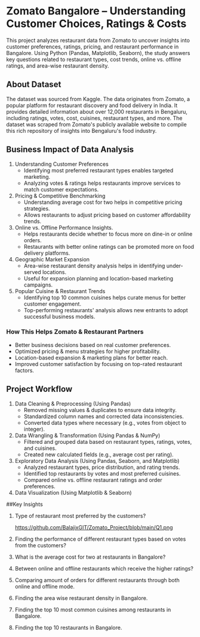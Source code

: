 # Zomato Bangalore – Understanding Customer Choices, Ratings & Costs
This project analyzes restaurant data from Zomato to uncover insights into customer preferences, ratings, pricing, and restaurant performance in Bangalore. Using Python (Pandas, Matplotlib, Seaborn), the study answers key questions related to restaurant types, cost trends, online vs. offline ratings, and area-wise restaurant density.
## About Dataset
The dataset was sourced from Kaggle. The data originates from Zomato, a popular platform for restaurant discovery and food delivery in India. It provides detailed information about over 12,000 restaurants in Bengaluru, including ratings, votes, cost, cuisines, restaurant types, and more. The dataset was scraped from Zomato's publicly available website to compile this rich repository of insights into Bengaluru's food industry.
## Business Impact of Data Analysis
1. Understanding Customer Preferences
    - Identifying most preferred restaurant types enables targeted marketing.
    - Analyzing votes & ratings helps restaurants improve services to match customer expectations.
2. Pricing & Competitive Benchmarking
    - Understanding average cost for two helps in competitive pricing strategies.
    - Allows restaurants to adjust pricing based on customer affordability trends.
3. Online vs. Offline Performance Insights.
    - Helps restaurants decide whether to focus more on dine-in or online orders.
    - Restaurants with better online ratings can be promoted more on food delivery platforms.
4. Geographic Market Expansion
    - Area-wise restaurant density analysis helps in identifying under-served locations.
    - Useful for expansion planning and location-based marketing campaigns.
5. Popular Cuisine & Restaurant Trends 
    - Identifying top 10 common cuisines helps curate menus for better customer engagement.
    - Top-performing restaurants' analysis allows new entrants to adopt successful business models.
###  How This Helps Zomato & Restaurant Partners
- Better business decisions based on real customer preferences.
- Optimized pricing & menu strategies for higher profitability.
- Location-based expansion & marketing plans for better reach.
- Improved customer satisfaction by focusing on top-rated restaurant factors.

## Project Workflow
1. Data Cleaning & Preprocessing (Using Pandas)
   - Removed missing values & duplicates to ensure data integrity.
   - Standardized column names and corrected data inconsistencies.
   - Converted data types where necessary (e.g., votes from object to integer).
2. Data Wrangling & Transformation (Using Pandas & NumPy)
   - Filtered and grouped data based on restaurant types, ratings, votes, and cuisines.
   - Created new calculated fields (e.g., average cost per rating).
3. Exploratory Data Analysis (Using Pandas, Seaborn, and Matplotlib)
   - Analyzed restaurant types, price distribution, and rating trends.
   - Identified top restaurants by votes and most preferred cuisines.
   - Compared online vs. offline restaurant ratings and order preferences.
4. Data Visualization (Using Matplotlib & Seaborn)

##Key Insights
1. Type of restaurant most preferred by the customers?

    https://github.com/BalajixGIT/Zomato_Project/blob/main/Q1.png

2. Finding the performance of different restaurant types based on votes from the customers?

4. What is the average cost for two at restaurants in Bangalore?

5. Between online and offline restaurants which receive the higher ratings?

6. Comparing amount of orders for different restaurants through both online and offline mode.

7. Finding the area wise restaurant density in Bangalore.

8. Finding the top 10 most common cuisines among restaurants in Bangalore.

9. Finding the top 10 restaurants in Bangalore.
